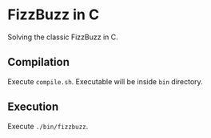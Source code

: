 # FizzBuzz in C

Solving the classic FizzBuzz in C.

## Compilation

Execute `compile.sh`. Executable will be inside `bin` directory.

## Execution

Execute `./bin/fizzbuzz`.
